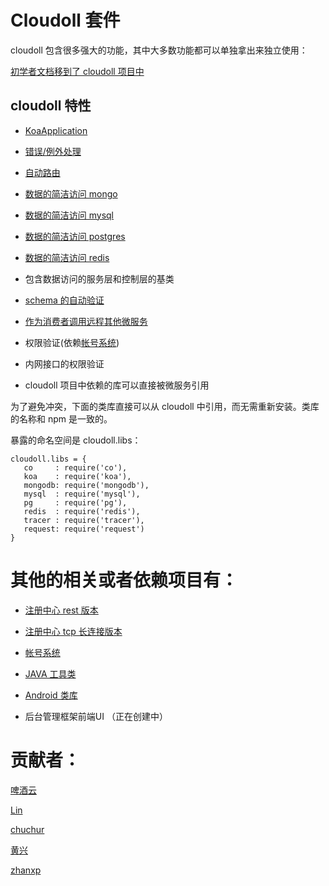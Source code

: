 # Cloudoll 套件

cloudoll 包含很多强大的功能，其中大多数功能都可以单独拿出来独立使用：

[初学者文档移到了 cloudoll 项目中](https://github.com/cloudoll/cloudoll)


## cloudoll 特性

* [KoaApplication](./KoaApplication.md)

* [错误/例外处理](./Clouderr.md)

* [自动路由](./autoRouters.md)

* [数据的简洁访问 mongo](./orm.mongo.md) 

* [数据的简洁访问 mysql](./orm.mysql.md) 

* [数据的简洁访问 postgres](./orm.postgres.md) 

* [数据的简洁访问 redis](./orm.redis.md)

* 包含数据访问的服务层和控制层的基类

* [schema 的自动验证](./JsonValidator.md)

* [作为消费者调用远程其他微服务](./Cloudeer.md)

* 权限验证(依赖[帐号系统](https://github.com/cloudoll/cloudarling))

* 内网接口的权限验证

* cloudoll 项目中依赖的库可以直接被微服务引用

为了避免冲突，下面的类库直接可以从 cloudoll 中引用，而无需重新安装。类库的名称和 npm 是一致的。

暴露的命名空间是 cloudoll.libs：


```
cloudoll.libs = {
   co     : require('co'),
   koa    : require('koa'),
   mongodb: require('mongodb'),
   mysql  : require('mysql'),
   pg     : require('pg'),
   redis  : require('redis'),
   tracer : require('tracer'),
   request: require('request')
}
```


# 其他的相关或者依赖项目有：

* [注册中心 rest 版本](https://code.aliyun.com/cloudark/cloudeer)  

* [注册中心 tcp 长连接版本](https://code.aliyun.com/cloudark/cloudeer-server)

* [帐号系统](https://code.aliyun.com/cloudark/cloudarling)

* [JAVA 工具类](https://code.aliyun.com/cloudark/cloudoll-java)

* [Android 类库](https://code.aliyun.com/cloudark/cloudoll-android)

* 后台管理框架前端UI （正在创建中）



<a name='contributors' />

# 贡献者：

[啤酒云](https://code.aliyun.com/u/cloudbeer)

[Lin](https://code.aliyun.com/u/Lin)

[chuchur](https://code.aliyun.com/u/chuchur)

[黄兴](http://user.qzone.qq.com/1922327128)

[zhanxp](https://code.aliyun.com/u/zhanxp)